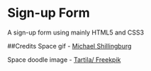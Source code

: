 # Sign-up Form

A sign-up form using mainly HTML5 and CSS3

##Credits
Space gif - [Michael Shillingburg](https://giphy.com/michaelshillingburg/)

Space doodle image - [Tartila/ Freekpik](http://www.freepik.com) 